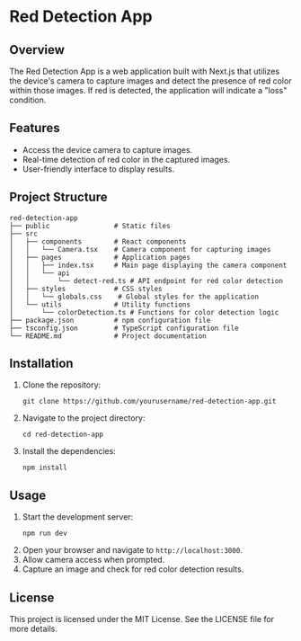 # Red Detection App

## Overview
The Red Detection App is a web application built with Next.js that utilizes the device's camera to capture images and detect the presence of red color within those images. If red is detected, the application will indicate a "loss" condition.

## Features
- Access the device camera to capture images.
- Real-time detection of red color in the captured images.
- User-friendly interface to display results.

## Project Structure
```
red-detection-app
├── public                # Static files
├── src
│   ├── components        # React components
│   │   └── Camera.tsx    # Camera component for capturing images
│   ├── pages             # Application pages
│   │   ├── index.tsx     # Main page displaying the camera component
│   │   └── api
│   │       └── detect-red.ts # API endpoint for red color detection
│   ├── styles            # CSS styles
│   │   └── globals.css    # Global styles for the application
│   └── utils             # Utility functions
│       └── colorDetection.ts # Functions for color detection logic
├── package.json          # npm configuration file
├── tsconfig.json         # TypeScript configuration file
└── README.md             # Project documentation
```

## Installation
1. Clone the repository:
   ```
   git clone https://github.com/yourusername/red-detection-app.git
   ```
2. Navigate to the project directory:
   ```
   cd red-detection-app
   ```
3. Install the dependencies:
   ```
   npm install
   ```

## Usage
1. Start the development server:
   ```
   npm run dev
   ```
2. Open your browser and navigate to `http://localhost:3000`.
3. Allow camera access when prompted.
4. Capture an image and check for red color detection results.

## License
This project is licensed under the MIT License. See the LICENSE file for more details.
